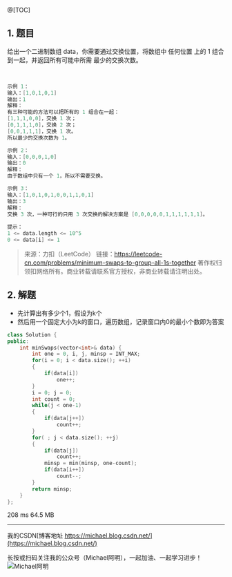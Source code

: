 
@[TOC]

## 1. 题目

给出一个二进制数组 data，你需要通过交换位置，将数组中 任何位置 上的 1 组合到一起，并返回所有可能中所需 最少的交换次数。

 
```cpp
示例 1：
输入：[1,0,1,0,1]
输出：1
解释： 
有三种可能的方法可以把所有的 1 组合在一起：
[1,1,1,0,0]，交换 1 次；
[0,1,1,1,0]，交换 2 次；
[0,0,1,1,1]，交换 1 次。
所以最少的交换次数为 1。

示例 2：
输入：[0,0,0,1,0]
输出：0
解释： 
由于数组中只有一个 1，所以不需要交换。

示例 3：
输入：[1,0,1,0,1,0,0,1,1,0,1]
输出：3
解释：
交换 3 次，一种可行的只用 3 次交换的解决方案是 [0,0,0,0,0,1,1,1,1,1,1]。
 
提示：
1 <= data.length <= 10^5
0 <= data[i] <= 1
```


>来源：力扣（LeetCode）
>链接：https://leetcode-cn.com/problems/minimum-swaps-to-group-all-1s-together
>著作权归领扣网络所有。商业转载请联系官方授权，非商业转载请注明出处。


## 2. 解题
- 先计算出有多少个1，假设为k个
- 然后用一个固定大小为k的窗口，遍历数组，记录窗口内0的最小个数即为答案

```cpp
class Solution {
public:
    int minSwaps(vector<int>& data) {
    	int one = 0, i, j, minsp = INT_MAX;
    	for(i = 0; i < data.size(); ++i)
    	{
    		if(data[i])
    			one++;
    	}
    	i = 0; j = 0;
    	int count = 0;
    	while(j < one-1)
    	{
    		if(data[j++])
    			count++;
    	}
    	for( ; j < data.size(); ++j)
    	{
    		if(data[j])
    			count++;
    		minsp = min(minsp, one-count);
    		if(data[i++])
    			count--;
    	}
    	return minsp;
    }
};
```
208 ms	64.5 MB


---

我的CSDN[博客地址 https://michael.blog.csdn.net/](https://michael.blog.csdn.net/)

长按或扫码关注我的公众号（Michael阿明），一起加油、一起学习进步！
![Michael阿明](https://img-blog.csdnimg.cn/20200630084921292.png?x-oss-process=image/watermark,type_ZmFuZ3poZW5naGVpdGk,shadow_10,text_aHR0cHM6Ly9ibG9nLmNzZG4ubmV0L3FxXzIxMjAxMjY3,size_16,color_FFFFFF,t_70)